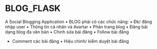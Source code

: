 # BLOG_FLASK
A Social Blogging Application
• BLOG phải có các chức năng:
• Đk/ đăng nhập user
• Thông tin cả nhân và Avartar
• Phân trang blog
• Đăng bải dạng blog đa văn bản
• Chinh sửa bài đăng
• Follow bài đăng
- Comment các bài đăng
• Hiệu chỉnh/ kiểm duyệt bài đăng
